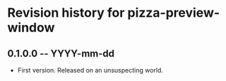 # Revision history for pizza-preview-window

## 0.1.0.0 -- YYYY-mm-dd

* First version. Released on an unsuspecting world.
